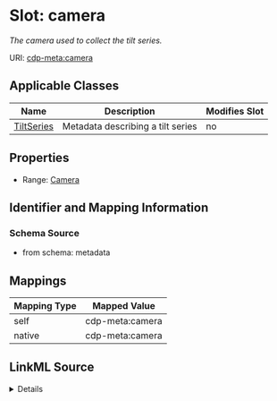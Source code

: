 

# Slot: camera


_The camera used to collect the tilt series._



URI: [cdp-meta:camera](metadatacamera)



<!-- no inheritance hierarchy -->





## Applicable Classes

| Name | Description | Modifies Slot |
| --- | --- | --- |
| [TiltSeries](TiltSeries.md) | Metadata describing a tilt series |  no  |







## Properties

* Range: [Camera](Camera.md)





## Identifier and Mapping Information







### Schema Source


* from schema: metadata




## Mappings

| Mapping Type | Mapped Value |
| ---  | ---  |
| self | cdp-meta:camera |
| native | cdp-meta:camera |




## LinkML Source

<details>
```yaml
name: camera
description: The camera used to collect the tilt series.
from_schema: metadata
rank: 1000
alias: camera
owner: TiltSeries
domain_of:
- TiltSeries
range: Camera
inlined: true
inlined_as_list: true

```
</details>